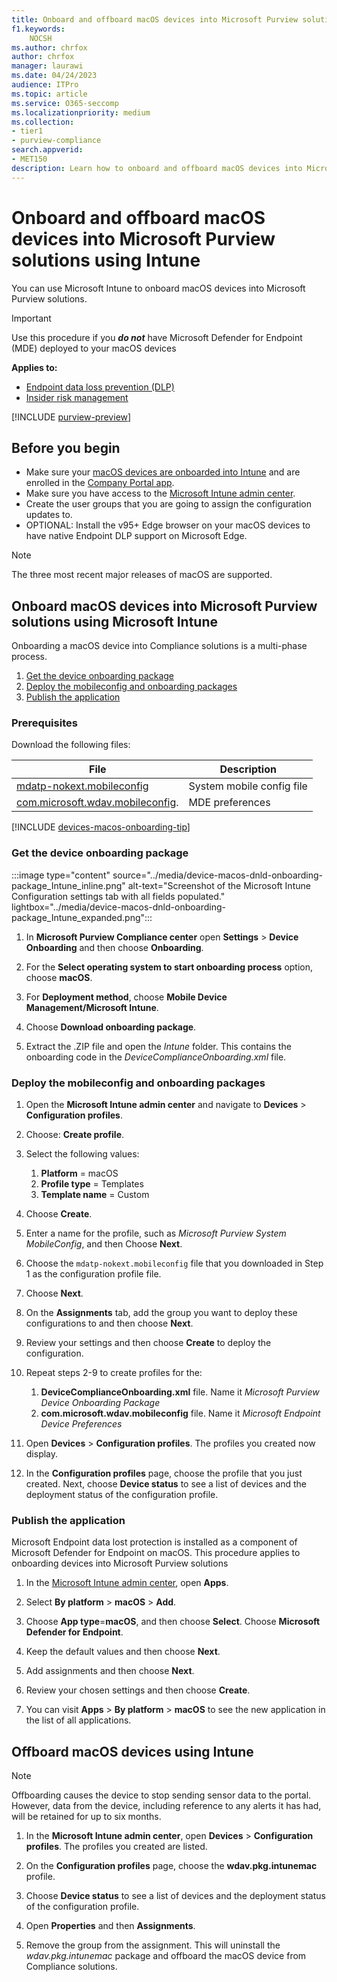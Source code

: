 ```yaml
---
title: Onboard and offboard macOS devices into Microsoft Purview solutions using Microsoft Intune
f1.keywords:
    NOCSH
ms.author: chrfox
author: chrfox
manager: laurawi
ms.date: 04/24/2023
audience: ITPro
ms.topic: article
ms.service: O365-seccomp
ms.localizationpriority: medium
ms.collection: 
- tier1
- purview-compliance 
search.appverid:
- MET150 
description: Learn how to onboard and offboard macOS devices into Microsoft Purview solutions using Microsoft Intune
---
```


# Onboard and offboard macOS devices into Microsoft Purview solutions using Intune #

You can use Microsoft Intune to onboard macOS devices into Microsoft Purview solutions.

> [!IMPORTANT]
> Use this procedure if you ***do not*** have Microsoft Defender for Endpoint (MDE) deployed to your macOS devices

**Applies to:**

- [Endpoint data loss prevention (DLP)](./endpoint-dlp-learn-about.md)
- [Insider risk management](insider-risk-management.md)

[!INCLUDE [purview-preview](../includes/purview-preview.md)]

## Before you begin ## 

- Make sure your [macOS devices are onboarded into Intune](https://learn.microsoft.co/mem/intune/fundamentals/deployment-guide-platform-macos) and are enrolled in the [Company Portal app](https://learn.microsoft.co/mem/intune/user-help/enroll-your-device-in-intune-macos-cp). 
- Make sure you have access to the [Microsoft Intune admin center](https://endpoint.microsoft.com/#home).
- Create the user groups that you are going to assign the configuration updates to.
- OPTIONAL: Install the v95+ Edge browser on your macOS devices to have native Endpoint DLP support on Microsoft Edge.
 
> [!NOTE]
> The three most recent major releases of macOS are supported.

## Onboard macOS devices into Microsoft Purview solutions using Microsoft Intune ##

Onboarding a macOS device into Compliance solutions is a multi-phase process.

1. [Get the device onboarding package](#get-the-device-onboarding-package)
1. [Deploy the mobileconfig and onboarding packages](#deploy-the-mobileconfig-and-onboarding-packages)
1. [Publish the application](#publish-the-application)


### Prerequisites ###

Download the following files:

|File     |Description |
|---------|---------|
[mdatp-nokext.mobileconfig](https://github.com/microsoft/mdatp-xplat/blob/master/macos/mobileconfig/combined/mdatp-nokext.mobileconfig) | System mobile config file |
[com.microsoft.wdav.mobileconfig](https://github.com/microsoft/mdatp-xplat/blob/master/macos/settings/data_loss_prevention/com.microsoft.wdav.mobileconfig). | MDE preferences | 

[!INCLUDE [devices-macos-onboarding-tip](../includes/devices-macos-onboarding-tip.md)]

### Get the device onboarding package

:::image type="content" source="../media/device-macos-dnld-onboarding-package_Intune_inline.png" alt-text="Screenshot of the Microsoft Intune Configuration settings tab with all fields populated." lightbox="../media/device-macos-dnld-onboarding-package_Intune_expanded.png":::

1. In **Microsoft Purview Compliance center** open **Settings** > **Device Onboarding** and then choose **Onboarding**.
 
2. For the **Select operating system to start onboarding process** option, choose **macOS**.
 
3. For **Deployment method**, choose **Mobile Device Management/Microsoft Intune**.
 
4. Choose **Download onboarding package**. 

5. Extract the .ZIP file and open the *Intune* folder. This contains the onboarding code in the *DeviceComplianceOnboarding.xml* file.

### Deploy the mobileconfig and onboarding packages

1. Open the **Microsoft Intune admin center** and navigate to **Devices** > **Configuration profiles**.

1. Choose: **Create profile**.

1. Select the following values:
    1. **Platform** = macOS
    1. **Profile type** = Templates
    1. **Template name** = Custom

1. Choose **Create**.

1. Enter a name for the profile, such as *Microsoft Purview System MobileConfig*, and then Choose **Next**.

1. Choose the `mdatp-nokext.mobileconfig` file that you downloaded in Step 1 as the configuration profile file.

1. Choose **Next**.

1. On the **Assignments** tab, add the group you want to deploy these configurations to and then choose **Next**.

1. Review your settings and then choose **Create** to deploy the configuration.

1. Repeat steps 2-9 to create profiles for the:
    1. **DeviceComplianceOnboarding.xml** file. Name it *Microsoft Purview Device Onboarding Package*
    1. **com.microsoft.wdav.mobileconfig** file. Name it *Microsoft Endpoint Device Preferences*
 
1. Open **Devices** > **Configuration profiles**. The profiles you created now display.

1. In the **Configuration profiles** page, choose the profile that you just created. Next, choose **Device status** to see a list of devices and the deployment status of the configuration profile.

### Publish the application

Microsoft Endpoint data lost protection is installed as a component of Microsoft Defender for Endpoint on macOS. This procedure applies to onboarding devices into Microsoft Purview solutions

1. In the [Microsoft Intune admin center](https://endpoint.microsoft.com/), open **Apps**.

2. Select **By platform** > **macOS** > **Add**.

3. Choose **App type**=**macOS**, and then choose **Select**. Choose **Microsoft Defender for Endpoint**.

4. Keep the default values and then choose **Next**.

5. Add assignments and then choose **Next**.

6. Review your chosen settings and then choose **Create**.

7. You can visit **Apps** \> **By platform** \> **macOS** to see the new application in the list of all applications.

## Offboard macOS devices using Intune ##

> [!NOTE]
> Offboarding causes the device to stop sending sensor data to the portal. However, data from the device, including reference to any alerts it has had, will be retained for up to six months.

1. In the **Microsoft Intune admin center**, open **Devices** > **Configuration profiles**. The profiles you created are listed.

2. On the **Configuration profiles** page, choose the **wdav.pkg.intunemac** profile.

3. Choose **Device status** to see a list of devices and the deployment status of the configuration profile.

4. Open **Properties** and then **Assignments**.

5. Remove the group from the assignment. This will uninstall the *wdav.pkg.intunemac* package and offboard the macOS device from Compliance solutions.

